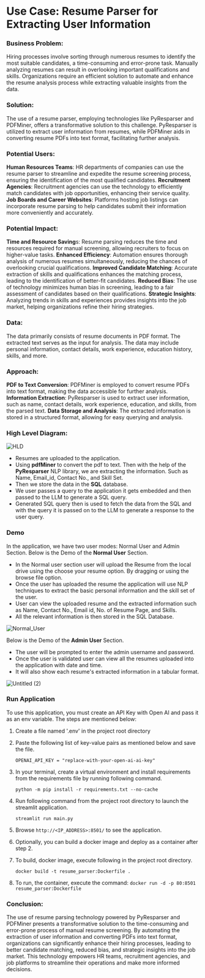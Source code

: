 # **Use Case: Resume Parser for Extracting User Information**

### **Business Problem**:
Hiring processes involve sorting through numerous resumes to identify the most suitable candidates, a time-consuming and error-prone task. Manually analyzing resumes can result in overlooking important qualifications and skills. Organizations require an efficient solution to automate and enhance the resume analysis process while extracting valuable insights from the data.

### **Solution**:
The use of a resume parser, employing technologies like PyResparser and PDFMiner, offers a transformative solution to this challenge. PyResparser is utilized to extract user information from resumes, while PDFMiner aids in converting resume PDFs into text format, facilitating further analysis.

### **Potential Users:**
**Human Resources Teams**: HR departments of companies can use the resume parser to streamline and expedite the resume screening process, ensuring the identification of the most qualified candidates.
**Recruitment Agencies**: Recruitment agencies can use the technology to efficiently match candidates with job opportunities, enhancing their service quality.
**Job Boards and Career Websites**: Platforms hosting job listings can incorporate resume parsing to help candidates submit their information more conveniently and accurately.

### **Potential Impact:**
**Time and Resource Saving**s: Resume parsing reduces the time and resources required for manual screening, allowing recruiters to focus on higher-value tasks.
**Enhanced Efficiency**: Automation ensures thorough analysis of numerous resumes simultaneously, reducing the chances of overlooking crucial qualifications.
**Improved Candidate Matching**: Accurate extraction of skills and qualifications enhances the matching process, leading to the identification of better-fit candidates.
**Reduced Bias**: The use of technology minimizes human bias in screening, leading to a fair assessment of candidates based on their qualifications.
**Strategic Insights**: Analyzing trends in skills and experiences provides insights into the job market, helping organizations refine their hiring strategies.

### **Data:**
The data primarily consists of resume documents in PDF format. The extracted text serves as the input for analysis. The data may include personal information, contact details, work experience, education history, skills, and more.

### **Approach:**
**PDF to Text Conversion**: PDFMiner is employed to convert resume PDFs into text format, making the data accessible for further analysis.
**Information Extraction**: PyResparser is used to extract user information, such as name, contact details, work experience, education, and skills, from the parsed text.
**Data Storage and Analysis**: The extracted information is stored in a structured format, allowing for easy querying and analysis.


### **High Level Diagram:**
![HLD](https://github.com/mohtasham9/Resume-parser-nlp/assets/77109645/1569129a-15ee-4c43-8d3b-735d1cad8c74)

- Resumes are uploaded to the application.
- Using **pdfMiner** to convert the pdf to text. Then with the help of the **PyResparser** NLP library, we are extracting the information. Such as Name, Email_id, Contact No., and Skill Set.
- Then we store the data in the **SQL** database. 
- We user passes a query to the application it gets embedded and then passed to the LLM to generate a SQL query.
- Generated SQL query then is used to fetch the data from the SQL and with the query it is passed on to the LLM to generate a response to the user query. 


### **Demo**
In the application, we have two user modes: Normal User and Admin Section. 
Below is the Demo of the **Normal User** Section. 
- In the Normal user section user will upload the Resume from the local drive using the choose your resume option. By dragging or using the browse file option. 
- Once the user has uploaded the resume the application will use NLP techniques to extract the basic personal information and the skill set of the user.
- User can view the uploaded resume and the extracted information such as Name, Contact No., Email id, No. of Resume Page, and Skills.
- All the relevant information is then stored in the SQL Database.
    
![Normal_User](https://github.com/mohtasham9/Resume-parser-nlp/assets/77109645/12c10150-6141-4563-9b51-27dde4228617)

Below is the Demo of the **Admin User** Section.
- The user will be prompted to enter the admin username and password.
- Once the user is validated user can view all the resumes uploaded into the application with date and time. 
- It will also show each resume's extracted information in a tabular format. 

![Untitled (2)](https://github.com/mohtasham9/Resume-parser-nlp/assets/77109645/f6691321-0643-4818-9ef4-9446b8c3b9ba)

### **Run Application**

To use this application, you must create an API Key with Open AI and pass it as an env variable. The steps are mentioned below:

1. Create a file named '.env' in the project root directory
2. Paste the following list of key-value pairs as mentioned below and save the file.

       OPENAI_API_KEY = "replace-with-your-open-ai-ai-key"
    
3. In your terminal, create a virtual environment and install requirements from the requirements file by running following command.

   `python -m pip install -r requirements.txt --no-cache`
4. Run following command from the project root directory to launch the streamlit application.

   `streamlit run main.py`
5. Browse `http://<IP_ADDRESS>:8501/` to see the application.
6. Optionally, you can build a docker image and deploy as a container after step 2.
7. To build, docker image, execute following in the project root directory.

    `docker build -t resume_parser:Dockerfile .`
8. To run, the container, execute the command: `docker run -d -p 80:8501 resume_parser:Dockerfile`

### **Conclusion**:
The use of resume parsing technology powered by PyResparser and PDFMiner presents a transformative solution to the time-consuming and error-prone process of manual resume screening. By automating the extraction of user information and converting PDFs into text format, organizations can significantly enhance their hiring processes, leading to better candidate matching, reduced bias, and strategic insights into the job market. This technology empowers HR teams, recruitment agencies, and job platforms to streamline their operations and make more informed decisions.
